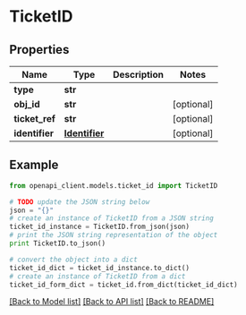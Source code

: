 # TicketID


## Properties
Name | Type | Description | Notes
------------ | ------------- | ------------- | -------------
**type** | **str** |  | 
**obj_id** | **str** |  | [optional] 
**ticket_ref** | **str** |  | [optional] 
**identifier** | [**Identifier**](Identifier.md) |  | [optional] 

## Example

```python
from openapi_client.models.ticket_id import TicketID

# TODO update the JSON string below
json = "{}"
# create an instance of TicketID from a JSON string
ticket_id_instance = TicketID.from_json(json)
# print the JSON string representation of the object
print TicketID.to_json()

# convert the object into a dict
ticket_id_dict = ticket_id_instance.to_dict()
# create an instance of TicketID from a dict
ticket_id_form_dict = ticket_id.from_dict(ticket_id_dict)
```
[[Back to Model list]](../README.md#documentation-for-models) [[Back to API list]](../README.md#documentation-for-api-endpoints) [[Back to README]](../README.md)


